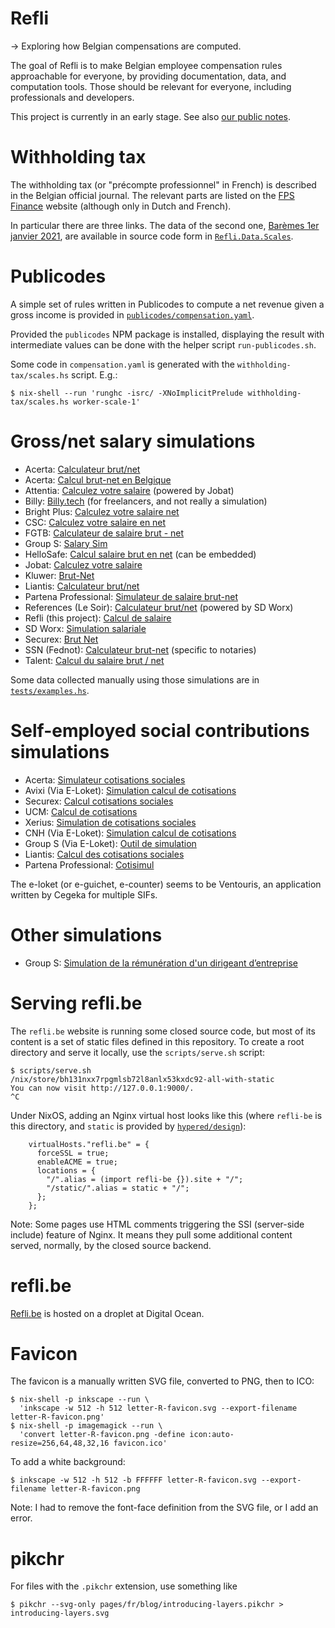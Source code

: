 # Refli

→ Exploring how Belgian compensations are computed.

The goal of Refli is to make Belgian employee compensation rules approachable
for everyone, by providing documentation, data, and computation tools. Those
should be relevant for everyone, including professionals and developers.

This project is currently in an early stage. See also [our public
notes](https://refli.be/en/notes).


# Withholding tax

The withholding tax (or "précompte professionnel" in French) is described in
the Belgian official journal. The relevant parts are listed on the [FPS
Finance] website (although only in Dutch and French).

In particular there are three links. The data of the second one, [Barèmes 1er
janvier 2021], are available in source code form in
[`Refli.Data.Scales`](src/Refli/Data/Scales.hs).

[FPS Finance]:
https://finances.belgium.be/fr/entreprises/personnel_et_remuneration/precompte_professionnel/calcul
[Barèmes 1er janvier 2021]:
https://finances.belgium.be/sites/default/files/Bar%C3%A8mes%201er%20janvier%202021%20%28AR%2016%20d%C3%A9cembre%202020%29.pdf


# Publicodes

A simple set of rules written in Publicodes to compute a net revenue given a
gross income is provided in
[`publicodes/compensation.yaml`](publicodes/compensation.yaml).

Provided the `publicodes` NPM package is installed, displaying the result with
intermediate values can be done with the helper script `run-publicodes.sh`.

Some code in `compensation.yaml` is generated with the
`withholding-tax/scales.hs` script. E.g.:

```
$ nix-shell --run 'runghc -isrc/ -XNoImplicitPrelude withholding-tax/scales.hs worker-scale-1'
```


# Gross/net salary simulations

- Acerta: [Calculateur
  brut/net](https://www.acerta.be/fr/portail-client/employeurs/votre-guide-acerta/simulations-et-verifications-rapides/calculateur-brut-net)
- Acerta: [Calcul brut-net en Belgique](https://www.acerta.be/fr/portail-client/independants/client-dacerta/simulations-et-calculs/simulateur-brut-net)
- Attentia: [Calculez votre
  salaire](https://www.attentia.be/fr/outil/easy-payroll/brut-net-calculateur)
(powered by Jobat)
- Billy: [Billy.tech](https://billy.tech/optimisateur) (for freelancers, and
  not really a simulation)
- Bright Plus: [Calculez votre salaire
  net](https://www.brightplus.be/fr/tools/calculateur-brut-net)
- CSC: [Calculez votre salaire en
  net](https://www.lacsc.be/outil-de-calcul/salaire-brut-net)
- FGTB: [Calculateur de salaire brut -
  net](https://www.fgtb.be/calcul-salaire-brut-net)
- Group S: [Salary Sim](https://online.groups.be/salarysim/ibrunet.aspx?lg=fr)
- HelloSafe: [Calcul salaire brut en
  net](https://hellosafe.be/outils/salaire-brut-en-net) (can be embedded)
- Jobat: [Calculez votre salaire](https://www.jobat.be/fr/art/que-reste-t-il-de-mon-brut)
- Kluwer: [Brut-Net](https://tools.kluwer.be/Brut-Net/)
- Liantis: [Calculateur
  brut/net](https://www.liantis.be/fr/politique-du-personnel/remuneration/calculateur-brut-net)
- Partena Professional: [Simulateur de salaire
  brut-net](https://www.partena-professional.be/fr/knowledge-center/des-simulateurs-et-des-calculateurs/simulateur-de-salaire-brut-net)
- References (Le Soir): [Calculateur
  brut/net](https://references.lesoir.be/article/calculateur-brut-net/)
  (powered by SD Worx)
- Refli (this project): [Calcul de salaire](https://refli.be/fr/describe)
- SD Worx: [Simulation salariale](https://www.sd.be/loonsimulator/public/?lang=FR)
- Securex: [Brut Net](https://hrcalculations.securex.eu/)
- SSN (Fednot): [Calculateur
  brut-net](https://www.ssn.be/fr/e-tools/calculateur-brut-net) (specific to
  notaries)
- Talent: [Calcul du salaire brut /
  net](https://be.talent.com/fr/tax-calculator?from=month&region=Belgium)

Some data collected manually using those simulations are in
[`tests/examples.hs`](tests/examples.hs).

# Self-employed social contributions simulations

- Acerta: [Simulateur cotisations sociales](https://www.acerta.be/fr/portail-client/independants/client-dacerta/simulations-et-calculs/simulez-cotisations-sociales)
- Avixi (Via E-Loket): [Simulation calcul de
  cotisations](https://avixi-eloket.ventouris.be/ELoket2/bijdrageberekening)
- Securex: [Calcul cotisations
  sociales](https://www.securex.eu/izi/public/fr/SocialContributionCalculation/Contribution)
- UCM: [Calcul de
  cotisations](https://e-services.ucm.be/casSimulCalCot/calcul.Main)
- Xerius: [Simulation de cotisations
  sociales](https://www.xerius.be/fr-be/devenir-independant/votre-preparation/simulation-cotisations-sociales)
- CNH (Via E-Loket): [Simulation calcul de
  cotisations](https://cnh-eloket.ventouris.be/ELoket2/bijdrageberekening)
- Group S (Via E-Loket): [Outil de
  simulation](https://groeps-eloket.ventouris.be/ELoket2/bijdrageberekening)
- Liantis: [Calcul des cotisations sociales](https://www.liantis.be/fr/tools/module-de-cotisations)
- Partena Professional: [Cotisimul](http://www.cotisimul.partena-professional.be/)

The e-loket (or e-guichet, e-counter) seems to be Ventouris, an application
written by Cegeka for multiple SIFs.

# Other simulations

- Group S: [Simulation de la rémunération d'un dirigeant
  d’entreprise](https://services.groups.be/independentsim/?lg=FR)

# Serving refli.be

The `refli.be` website is running some closed source code, but most of its
content is a set of static files defined in this repository. To create a root
directory and serve it locally, use the `scripts/serve.sh` script:

```
$ scripts/serve.sh
/nix/store/bh131nxx7rpgmlsb72l8anlx53kxdc92-all-with-static
You can now visit http://127.0.0.1:9000/.
^C
```

Under NixOS, adding an Nginx virtual host looks like this (where `refli-be` is
this directory, and `static` is provided by
[`hypered/design`](https://github.be/hypered/design)):

```
    virtualHosts."refli.be" = {
      forceSSL = true;
      enableACME = true;
      locations = {
        "/".alias = (import refli-be {}).site + "/";
        "/static/".alias = static + "/";
      };
    };
```

Note: Some pages use HTML comments triggering the SSI (server-side include)
feature of Nginx. It means they pull some additional content served, normally,
by the closed source backend.

# refli.be

[Refli.be](https://refli.be) is hosted on a droplet at Digital Ocean.


# Favicon

The favicon is a manually written SVG file, converted to PNG, then to ICO:

```
$ nix-shell -p inkscape --run \
  'inkscape -w 512 -h 512 letter-R-favicon.svg --export-filename letter-R-favicon.png'
$ nix-shell -p imagemagick --run \
  'convert letter-R-favicon.png -define icon:auto-resize=256,64,48,32,16 favicon.ico'
```

To add a white background:

```
$ inkscape -w 512 -h 512 -b FFFFFF letter-R-favicon.svg --export-filename letter-R-favicon.png
```

Note: I had to remove the font-face definition from the SVG file, or I add an
error.

# pikchr

For files with the `.pikchr` extension, use something like

```
$ pikchr --svg-only pages/fr/blog/introducing-layers.pikchr > introducing-layers.svg
```

